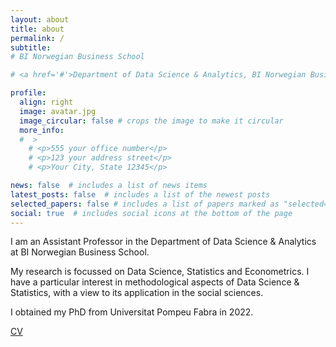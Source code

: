 ```yaml
---
layout: about
title: about
permalink: /
subtitle: 
# BI Norwegian Business School 

# <a href='#'>Department of Data Science & Analytics, BI Norwegian Business School</a>. 

profile:
  align: right
  image: avatar.jpg
  image_circular: false # crops the image to make it circular
  more_info:
  #  >
    # <p>555 your office number</p>
    # <p>123 your address street</p>
    # <p>Your City, State 12345</p>

news: false  # includes a list of news items
latest_posts: false  # includes a list of the newest posts
selected_papers: false # includes a list of papers marked as "selected={true}"
social: true  # includes social icons at the bottom of the page
---
```

I am an Assistant Professor in the Department of Data Science & Analytics at BI Norwegian Business School.

My research is focussed on Data Science, Statistics and Econometrics. I have a particular interest in methodological aspects of Data Science & Statistics, with a view to its application in the social sciences.
 <!-- I have a particular interest in the statistical properties of infinite dimensional models.  -->

I obtained my PhD from Universitat Pompeu Fabra in 2022. 

[CV](https://adamjclee.github.io/assets/pdf/cv.pdf)

<!-- Put your address / P.O. box / other info right below your picture. You can also disable any of these elements by editing `profile` property of the YAML header of your `_pages/about.md`. Edit `_bibliography/papers.bib` and Jekyll will render your [publications page](/al-folio/publications/) automatically. -->

<!-- Link to your social media connections, too. This theme is set up to use [Font Awesome icons](https://fontawesome.com/) and [Academicons](https://jpswalsh.github.io/academicons/), like the ones below. Add your Facebook, Twitter, LinkedIn, Google Scholar, or just disable all of them. -->